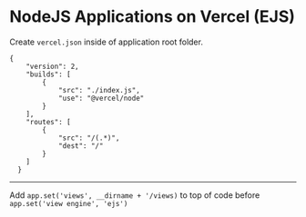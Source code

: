 # NodeJS Applications on Vercel (EJS)

Create `vercel.json` inside of application root folder.

```
{
    "version": 2,
    "builds": [
        {
            "src": "./index.js",
            "use": "@vercel/node"
        }
    ],
    "routes": [
        {
            "src": "/(.*)",
            "dest": "/"
        }
    ]
  }
  ```
  
  ---
  
  Add `app.set('views', __dirname + '/views)` to top of code before `app.set('view engine', 'ejs')`
